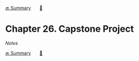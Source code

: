 [🔙 Summary][previous-chapter]&nbsp;&nbsp;&nbsp;&nbsp;&nbsp;&nbsp;&nbsp;[🏡][readme]

# Chapter 26. Capstone Project

_Notes_

[🔙 Summary][previous-chapter]&nbsp;&nbsp;&nbsp;&nbsp;&nbsp;&nbsp;&nbsp;[🏡][readme]

[readme]: README.md
[previous-chapter]: ch25-summary.md